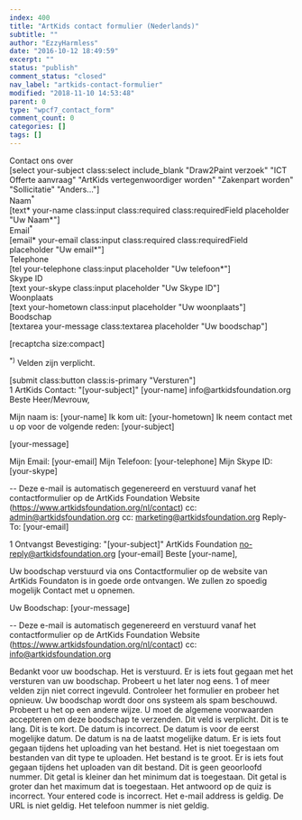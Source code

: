 ```yaml
---
index: 400
title: "ArtKids contact formulier (Nederlands)"
subtitle: ""
author: "EzzyHarmless"
date: "2016-10-12 18:49:59"
excerpt: ""
status: "publish"
comment_status: "closed"
nav_label: "artkids-contact-formulier"
modified: "2018-11-10 14:53:48"
parent: 0
type: "wpcf7_contact_form"
comment_count: 0
categories: []
tags: []
---
```


<div class="field">
  <label class="label your-subject"> Contact ons over </label>
  <div class="control">
    <div class="select">
      [select your-subject class:select include_blank
      "Draw2Paint verzoek"
      "ICT Offerte aanvraag"
      "ArtKids vertegenwoordiger worden"
      "Zakenpart worden"
      "Sollicitatie"
      "Anders..."]
    </div>
  </div>
</div>

<div class="field">
  <div class="label">Naam<sup>*</sup></div>
  <div class="control has-icons-left has-icons-right">
    [text* your-name class:input class:required class:requiredField placeholder "Uw Naam*"]
    <span class="icon is-small is-left">
      <i class="fa fa-user"> </i>
    </span>
  </div>
</div>

<div class="field">
  <label class="label">Email<sup>*</sup></label>
  <div class="control has-icons-left has-icons-right">
    [email* your-email class:input class:required class:requiredField placeholder "Uw email*"]
    <span class="icon is-small is-left">
      <i class="fa fa-envelope"></i>
    </span>
  </div>
</div>

<div class="field">
  <label class="label">Telephone</label>
  <div class="control has-icons-left has-icons-right">
    [tel your-telephone class:input placeholder "Uw telefoon*"]
    <span class="icon is-small is-left">
      <i class="fa fa-phone"></i>
    </span>
  </div>
</div>

<div class="field">
  <label class="label">Skype ID</label>
  <div class="control has-icons-left has-icons-right">
      [text your-skype class:input placeholder "Uw Skype ID"]
    <span class="icon is-small is-left">
      <i class="fa fa-skype"></i>
    </span>
  </div>
</div>

<div class="field">
  <label class="label">Woonplaats</label>
  <div class="control has-icons-left has-icons-right">
    [text your-hometown class:input placeholder "Uw woonplaats"]
    <span class="icon is-small is-left">
      <i class="fa fa-home"></i>
    </span>
  </div>
</div>

<div class="field">
  <label class="label">Boodschap</label>
  <div class="control">
    [textarea your-message class:textarea placeholder "Uw boodschap"]
  </div>
</div>

[recaptcha size:compact]

<p class="help is-success"><sup>*)</sup> Velden zijn verplicht.</p>

<div class="field is-grouped">
  <div class="control">
    [submit class:button class:is-primary "Versturen"]
  </div>
</div>
1
ArtKids Contact: "[your-subject]"
[your-name] <wordpress@artkidsfoundation.org>
info@artkidsfoundation.org
Beste Heer/Mevrouw,

Mijn naam is: [your-name]
Ik kom uit: [your-hometown]
Ik neem contact met u op voor de volgende reden: [your-subject]

[your-message]

Mijn Email: [your-email]
Mijn Telefoon: [your-telephone]
Mijn Skype ID: [your-skype]


--
Deze e-mail is automatisch gegenereerd en verstuurd vanaf het contactformulier op de ArtKids Foundation Website (https://www.artkidsfoundation.org/nl/contact)
cc: admin@artkidsfoundation.org
cc: marketing@artkidsfoundation.org
Reply-To: [your-email]



1
Ontvangst Bevestiging: "[your-subject]"
ArtKids Foundation <no-reply@artkidsfoundation.org>
[your-email]
Beste [your-name],

Uw boodschap verstuurd via ons Contactformulier op de website van ArtKids Foundaton is in goede orde ontvangen. We zullen zo spoedig mogelijk Contact met u opnemen.

Uw Boodschap:
[your-message]

--
Deze e-mail is automatisch gegenereerd en verstuurd vanaf het contactformulier op de ArtKids Foundation Website (https://www.artkidsfoundation.org/nl/contact)
cc: info@artkidsfoundation.org



Bedankt voor uw boodschap. Het is verstuurd.
Er is iets fout gegaan met het versturen van uw boodschap. Probeert u het later nog eens.
1 of meer velden zijn niet correct ingevuld. Controleer het formulier en probeer het opnieuw.
Uw boodschap wordt door ons systeem als spam beschouwd. Probeert u het op een andere wijze.
U moet de algemene voorwaarden accepteren om deze boodschap te verzenden.
Dit veld is verplicht.
Dit is te lang.
Dit is te kort.
De datum is incorrect.
De datum is voor de eerst mogelijke datum.
De datum is na de laatst mogelijke datum.
Er is iets fout gegaan tijdens het uploading van het bestand.
Het is niet toegestaan om bestanden van dit type te uploaden.
Het bestand is te groot.
Er is iets fout gegaan tijdens het uploaden van dit bestand.
Dit is geen geoorloofd nummer.
Dit getal is kleiner dan het minimum dat is toegestaan.
Dit getal is groter dan het maximum dat is toegestaan.
Het antwoord op de quiz is incorrect.
Your entered code is incorrect.
Het e-mail address is geldig.
De URL is niet geldig.
Het telefoon nummer is niet geldig.
